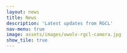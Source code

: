 ```yaml
---
layout: news
title: News 
description: 'Latest updates from RGCL'
nav-menu: true
image: assets/images/uwolv-rgcl-camera.jpg
show_tile: true
---
```

